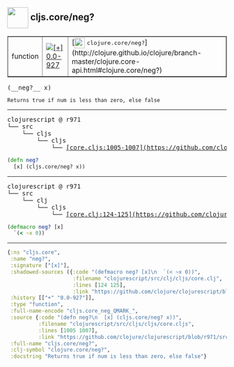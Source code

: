 ## <img width="48px" valign="middle" src="http://i.imgur.com/Hi20huC.png"> cljs.core/neg?

 <table border="1">
<tr>
<td>function</td>
<td><a href="https://github.com/cljsinfo/api-refs/tree/0.0-927"><img valign="middle" alt="[+] 0.0-927" src="https://img.shields.io/badge/+-0.0--927-lightgrey.svg"></a> </td>
<td>
[<img height="24px" valign="middle" src="http://i.imgur.com/1GjPKvB.png"> <samp>clojure.core/neg?</samp>](http://clojure.github.io/clojure/branch-master/clojure.core-api.html#clojure.core/neg?)
</td>
</tr>
</table>

 <samp>
(__neg?__ x)<br>
</samp>

```
Returns true if num is less than zero, else false
```

---

 <pre>
clojurescript @ r971
└── src
    └── cljs
        └── cljs
            └── <ins>[core.cljs:1005-1007](https://github.com/clojure/clojurescript/blob/r971/src/cljs/cljs/core.cljs#L1005-L1007)</ins>
</pre>

```clj
(defn neg?
  [x] (cljs.core/neg? x))
```


---

 <pre>
clojurescript @ r971
└── src
    └── clj
        └── cljs
            └── <ins>[core.clj:124-125](https://github.com/clojure/clojurescript/blob/r971/src/clj/cljs/core.clj#L124-L125)</ins>
</pre>

```clj
(defmacro neg? [x]
  `(< ~x 0))
```

---

```clj
{:ns "cljs.core",
 :name "neg?",
 :signature ["[x]"],
 :shadowed-sources ({:code "(defmacro neg? [x]\n  `(< ~x 0))",
                     :filename "clojurescript/src/clj/cljs/core.clj",
                     :lines [124 125],
                     :link "https://github.com/clojure/clojurescript/blob/r971/src/clj/cljs/core.clj#L124-L125"}),
 :history [["+" "0.0-927"]],
 :type "function",
 :full-name-encode "cljs.core_neg_QMARK_",
 :source {:code "(defn neg?\n  [x] (cljs.core/neg? x))",
          :filename "clojurescript/src/cljs/cljs/core.cljs",
          :lines [1005 1007],
          :link "https://github.com/clojure/clojurescript/blob/r971/src/cljs/cljs/core.cljs#L1005-L1007"},
 :full-name "cljs.core/neg?",
 :clj-symbol "clojure.core/neg?",
 :docstring "Returns true if num is less than zero, else false"}

```
